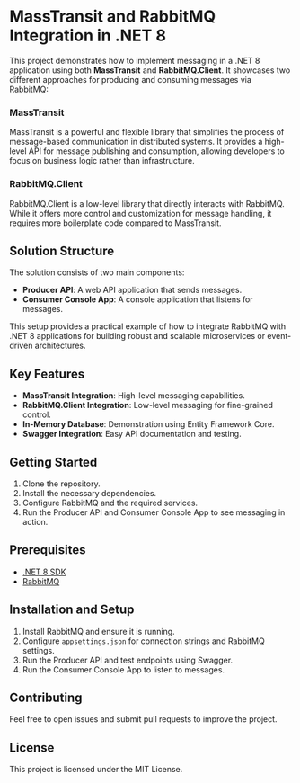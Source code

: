 # MassTransit and RabbitMQ Integration in .NET 8

This project demonstrates how to implement messaging in a .NET 8 application using both **MassTransit** and **RabbitMQ.Client**. It showcases two different approaches for producing and consuming messages via RabbitMQ:

### MassTransit
MassTransit is a powerful and flexible library that simplifies the process of message-based communication in distributed systems. It provides a high-level API for message publishing and consumption, allowing developers to focus on business logic rather than infrastructure.

### RabbitMQ.Client
RabbitMQ.Client is a low-level library that directly interacts with RabbitMQ. While it offers more control and customization for message handling, it requires more boilerplate code compared to MassTransit.

## Solution Structure
The solution consists of two main components:

- **Producer API**: A web API application that sends messages.
- **Consumer Console App**: A console application that listens for messages.

This setup provides a practical example of how to integrate RabbitMQ with .NET 8 applications for building robust and scalable microservices or event-driven architectures.

## Key Features

- **MassTransit Integration**: High-level messaging capabilities.
- **RabbitMQ.Client Integration**: Low-level messaging for fine-grained control.
- **In-Memory Database**: Demonstration using Entity Framework Core.
- **Swagger Integration**: Easy API documentation and testing.

## Getting Started

1. Clone the repository.
2. Install the necessary dependencies.
3. Configure RabbitMQ and the required services.
4. Run the Producer API and Consumer Console App to see messaging in action.

## Prerequisites

- [.NET 8 SDK](https://dotnet.microsoft.com/download/dotnet/8.0)
- [RabbitMQ](https://www.rabbitmq.com/download.html)

## Installation and Setup

1. Install RabbitMQ and ensure it is running.
2. Configure `appsettings.json` for connection strings and RabbitMQ settings.
3. Run the Producer API and test endpoints using Swagger.
4. Run the Consumer Console App to listen to messages.

## Contributing

Feel free to open issues and submit pull requests to improve the project.

## License

This project is licensed under the MIT License.
